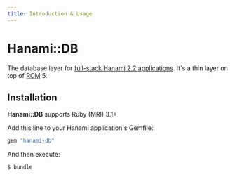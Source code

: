 ```yaml
---
title: Introduction & Usage
---
```


# Hanami::DB

The database layer for [full-stack Hanami 2.2 applications](//doc/hanami).
It's a thin layer on top of [ROM](//doc/rom) 5.

## Installation

**Hanami::DB** supports Ruby (MRI) 3.1+

Add this line to your Hanami application's Gemfile:

```ruby
gem "hanami-db"
```

And then execute:

```shell
$ bundle
```
